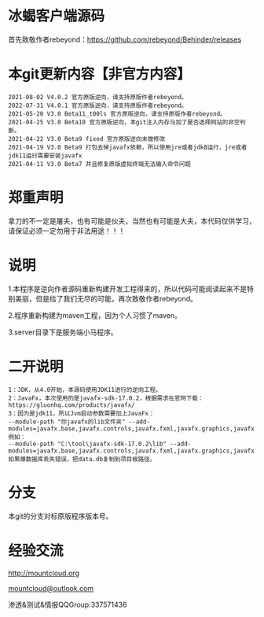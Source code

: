 # 冰蝎客户端源码
首先致敬作者rebeyond：https://github.com/rebeyond/Behinder/releases

# 本git更新内容【非官方内容】
```
2021-08-02 V4.0.2 官方原版逆向，请支持原版作者rebeyond。
2022-07-31 V4.0.1 官方原版逆向，请支持原版作者rebeyond。
2021-05-20 V3.0 Beta11_t00ls 官方原版逆向，请支持原版作者rebeyond。
2021-04-25 V3.0 Beta10 官方原版逆向，本git注入内存马加了是否选择网站的非空判断。
2021-04-22 V3.0 Beta9 fixed 官方原版逆向未做修改
2021-04-19 V3.0 Beta9 打包去掉javafx依赖，所以使用jre或者jdk8运行，jre或者jdk11运行需要安装javafx
2021-04-11 V3.0 Beta7 并且修复原版虚拟终端无法输入命令问题
```

# 郑重声明
拿刀的不一定是屠夫，也有可能是伙夫，当然也有可能是大夫，本代码仅供学习，请保证必须一定勿用于非法用途！！！

# 说明
1.本程序是逆向作者源码重新构建开发工程得来的，所以代码可能阅读起来不是特别美丽，但是给了我们无尽的可能，再次致敬作者rebeyond。

2.程序重新构建为maven工程，因为个人习惯了maven。

3.server目录下是服务端小马程序。

# 二开说明
```
1：JDK，从4.0开始，本源码使用JDK11进行的逆向工程。
2：JavaFx，本次使用的是javafx-sdk-17.0.2，根据需求在官网下载：https://gluonhq.com/products/javafx/
3：因为是jdk11，所以Jvm启动参数需要加上JavaFx：
--module-path "你javafx的lib文件夹" --add-modules=javafx.base,javafx.controls,javafx.fxml,javafx.graphics,javafx.media,javafx.swing,javafx.web
例如：
--module-path "C:\tool\javafx-sdk-17.0.2\lib" --add-modules=javafx.base,javafx.controls,javafx.fxml,javafx.graphics,javafx.media,javafx.swing,javafx.web
如果爆数据库丢失错误，把data.db复制到项目根路径。
```

# 分支
本git的分支对标原版程序版本号。

# 经验交流
http://mountcloud.org

mountcloud@outlook.com

渗透&测试&情报QQGroup:337571436

